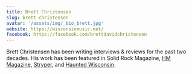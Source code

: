 ```yaml
---
title: Brett Christensen
slug: brett-christensen
avatar: '/assets/img/_bio_brett.jpg'
website: https://wisconsinmusic.net/
facebook: https://facebook.com/brettdavidchristensen
---
```


Brett Christensen has been writing interviews & reviews for the past two decades. His work has been featured in Solid Rock Magazine, [HM Magazine](https://hmmagazine.com/), [Stryper](https://stryper.com/), and [Haunted Wisconsin](https://hauntedwisconsin.com/).